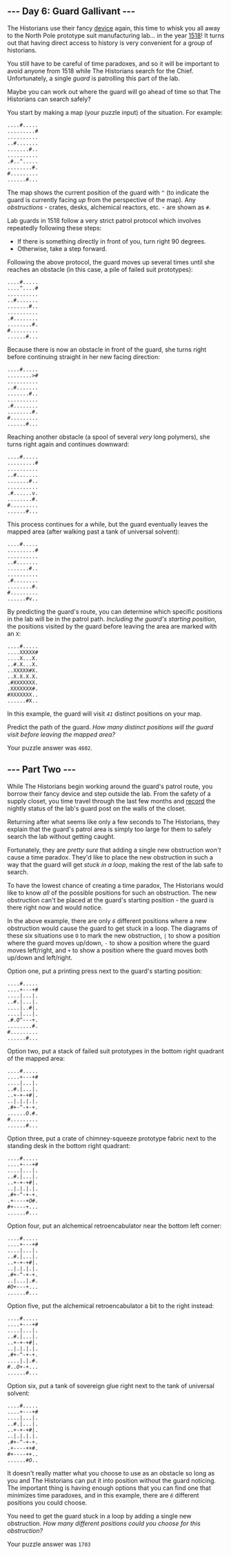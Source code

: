 <article class="day-desc"><h2>--- Day 6: Guard Gallivant ---</h2><p>The Historians use their fancy <a href="4">device</a> again, this time to whisk you all away to the North Pole prototype suit manufacturing lab... in the year <a href="/2018/day/5">1518</a>! It turns out that having direct access to history is very convenient for a group of historians.</p>
<p>You still have to be careful of time paradoxes, and so it will be important to avoid anyone from 1518 while The Historians search for the Chief. Unfortunately, a single <em>guard</em> is patrolling this part of the lab.</p>
<p>Maybe you can work out where the guard will go ahead of time so that The Historians can search safely?</p>
<p>You start by making a map (your puzzle input) of the situation. For example:</p>
<pre><code>....#.....
.........#
..........
..#.......
.......#..
..........
.#..^.....
........#.
#.........
......#...
</code></pre>
<p>The map shows the current position of the guard with <code>^</code> (to indicate the guard is currently facing <em>up</em> from the perspective of the map). Any <em>obstructions</em> - crates, desks, alchemical reactors, etc. - are shown as <code>#</code>.</p>
<p>Lab guards in 1518 follow a very strict patrol protocol which involves repeatedly following these steps:</p>
<ul>
<li>If there is something directly in front of you, turn right 90 degrees.</li>
<li>Otherwise, take a step forward.</li>
</ul>
<p>Following the above protocol, the guard moves up several times until she reaches an obstacle (in this case, a pile of failed suit prototypes):</p>
<pre><code>....#.....
....^....#
..........
..#.......
.......#..
..........
.#........
........#.
#.........
......#...
</code></pre>
<p>Because there is now an obstacle in front of the guard, she turns right before continuing straight in her new facing direction:</p>
<pre><code>....#.....
........&gt;#
..........
..#.......
.......#..
..........
.#........
........#.
#.........
......#...
</code></pre>
<p>Reaching another obstacle (a spool of several <em>very</em> long polymers), she turns right again and continues downward:</p>
<pre><code>....#.....
.........#
..........
..#.......
.......#..
..........
.#......v.
........#.
#.........
......#...
</code></pre>
<p>This process continues for a while, but the guard eventually leaves the mapped area (after walking past a tank of universal solvent):</p>
<pre><code>....#.....
.........#
..........
..#.......
.......#..
..........
.#........
........#.
#.........
......#v..
</code></pre>
<p>By predicting the guard's route, you can determine which specific positions in the lab will be in the patrol path. <em>Including the guard's starting position</em>, the positions visited by the guard before leaving the area are marked with an <code>X</code>:</p>
<pre><code>....#.....
....XXXXX#
....X...X.
..#.X...X.
..XXXXX#X.
..X.X.X.X.
.#XXXXXXX.
.XXXXXXX#.
#XXXXXXX..
......#X..
</code></pre>
<p>In this example, the guard will visit <code><em>41</em></code> distinct positions on your map.</p>
<p>Predict the path of the guard. <em>How many distinct positions will the guard visit before leaving the mapped area?</em></p>
</article>
<p>Your puzzle answer was <code>4602</code>.</p><article class="day-desc"><h2 id="part2">--- Part Two ---</h2><p>While The Historians begin working around the guard's patrol route, you borrow their fancy device and step outside the lab. From the safety of a supply closet, you time travel through the last few months and <a href="/2018/day/4">record</a> the nightly status of the lab's guard post on the walls of the closet.</p>
<p>Returning after what seems like only a few seconds to The Historians, they explain that the guard's patrol area is simply too large for them to safely search the lab without getting caught.</p>
<p>Fortunately, they are <em>pretty sure</em> that adding a single new obstruction <em>won't</em> cause a time paradox. They'd like to place the new obstruction in such a way that the guard will get <span title="This vulnerability was later fixed by having the guard always turn left instead."><em>stuck in a loop</em></span>, making the rest of the lab safe to search.</p>
<p>To have the lowest chance of creating a time paradox, The Historians would like to know <em>all</em> of the possible positions for such an obstruction. The new obstruction can't be placed at the guard's starting position - the guard is there right now and would notice.</p>
<p>In the above example, there are only <code><em>6</em></code> different positions where a new obstruction would cause the guard to get stuck in a loop. The diagrams of these six situations use <code>O</code> to mark the new obstruction, <code>|</code> to show a position where the guard moves up/down, <code>-</code> to show a position where the guard moves left/right, and <code>+</code> to show a position where the guard moves both up/down and left/right.</p>
<p>Option one, put a printing press next to the guard's starting position:</p>
<pre><code>....#.....
....+---+#
....|...|.
..#.|...|.
....|..#|.
....|...|.
.#.<em>O</em>^---+.
........#.
#.........
......#...
</code></pre>
<p>Option two, put a stack of failed suit prototypes in the bottom right quadrant of the mapped area:<p>
<pre><code>....#.....
....+---+#
....|...|.
..#.|...|.
..+-+-+#|.
..|.|.|.|.
.#+-^-+-+.
......<em>O</em>.#.
#.........
......#...
</code></pre>
<p>Option three, put a crate of chimney-squeeze prototype fabric next to the standing desk in the bottom right quadrant:</p>
<pre><code>....#.....
....+---+#
....|...|.
..#.|...|.
..+-+-+#|.
..|.|.|.|.
.#+-^-+-+.
.+----+<em>O</em>#.
#+----+...
......#...
</code></pre>
<p>Option four, put an alchemical retroencabulator near the bottom left corner:</p>
<pre><code>....#.....
....+---+#
....|...|.
..#.|...|.
..+-+-+#|.
..|.|.|.|.
.#+-^-+-+.
..|...|.#.
#<em>O</em>+---+...
......#...
</code></pre>
<p>Option five, put the alchemical retroencabulator a bit to the right instead:</p>
<pre><code>....#.....
....+---+#
....|...|.
..#.|...|.
..+-+-+#|.
..|.|.|.|.
.#+-^-+-+.
....|.|.#.
#..<em>O</em>+-+...
......#...
</code></pre>
<p>Option six, put a tank of sovereign glue right next to the tank of universal solvent:</p>
<pre><code>....#.....
....+---+#
....|...|.
..#.|...|.
..+-+-+#|.
..|.|.|.|.
.#+-^-+-+.
.+----++#.
#+----++..
......#<em>O</em>..
</code></pre>
<p>It doesn't really matter what you choose to use as an obstacle so long as you and The Historians can put it into position without the guard noticing. The important thing is having enough options that you can find one that minimizes time paradoxes, and in this example, there are <code><em>6</em></code> different positions you could choose.</p>
<p>You need to get the guard stuck in a loop by adding a single new obstruction. <em>How many different positions could you choose for this obstruction?</em></p>
</article>
<p>Your puzzle answer was <code>1703</code>